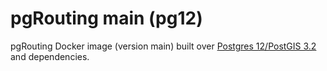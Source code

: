 # pgRouting main (pg12)

pgRouting Docker image (version main) built over [Postgres 12/PostGIS 3.2](https://hub.docker.com/r/postgis/postgis/tags?page=1&name=12-3.2) and dependencies.
